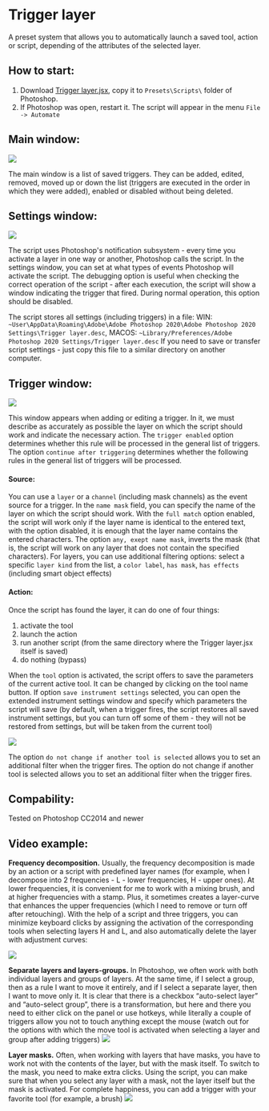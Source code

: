 # Trigger layer

A preset system that allows you to automatically launch a saved tool, action or script, depending of the attributes of the selected layer.

## How to start:

1. Download [Trigger layer.jsx](Trigger%20layer.jsx), copy it to `Presets\Scripts\` folder of Photoshop.
2. If Photoshop was open, restart it. The script will appear in the menu `File -> Automate`

## Main window:

![](assets/20220321_082945_2022-03-21_08-22-09.png)

The main window is a list of saved triggers. They can be added, edited, removed, moved up or down the list (triggers are executed in the order in which they were added), enabled or disabled without being deleted.

## Settings window:

![](assets/20220321_083542_2022-03-21_08-22-34.png)

The script uses Photoshop's notification subsystem - every time you activate a layer in one way or another, Photoshop calls the script. In the settings window, you can set at what types of events Photoshop will activate the script. The debugging option is useful when checking the correct operation of the script - after each execution, the script will show a window indicating the trigger that fired. During normal operation, this option should be disabled.

The script stores all settings (including triggers) in a file:
WIN: `~User\AppData\Roaming\Adobe\Adobe Photoshop 2020\Adobe Photoshop 2020 Settings\Trigger layer.desc`,
MACOS: `~Library/Preferences/Adobe Photoshop 2020 Settings/Trigger layer.desc`
If you need to save or transfer script settings - just copy this file to a similar directory on another computer.

## Trigger window:

![](assets/20220321_084041_2022-03-21_08-23-47.png)

This window appears when adding or editing a trigger. In it, we must describe as accurately as possible the layer on which the script should work and indicate the necessary action.
The `trigger enabled` option determines whether this rule will be processed in the general list of triggers. The option `continue after triggering` determines whether the following rules in the general list of triggers will be processed.

#### Source:

You can use a `layer` or a `channel` (including mask channels) as the event source for a trigger.
In the `name mask` field, you can specify the name of the layer on which the script should work. With the `full match` option enabled, the script will work only if the layer name is identical to the entered text, with the option disabled, it is enough that the layer name contains the entered characters. The option `any, exept name mask`, inverts the mask (that is, the script will work on any layer that does not contain the specified characters).
For layers, you can use additional filtering options: select a specific `layer kind` from the list, a `color label`, `has mask`, `has effects` (including smart object effects)

#### Action:

Once the script has found the layer, it can do one of four things:

1. activate the tool
2. launch the action
3. run another script (from the same directory where the Trigger layer.jsx itself is saved)
4. do nothing (bypass)

When the `tool` option is activated, the script offers to save the parameters of the current active tool. It can be changed by clicking on the tool name button.
If option `save instrument settings` selected, you can open the extended instrument settings window and specify which parameters the script will save (by default, when a trigger fires, the script restores all saved instrument settings, but you can turn off some of them - they will not be restored from settings, but will be taken from the current tool)

![](assets/20220321_091717_2022-03-21_08-24-32.png)

The option `do not change if another tool is selected` allows you to set an additional filter when the trigger fires. The option do not change if another tool is selected allows you to set an additional filter when the trigger fires.

## Compability:

Tested on Photoshop CC2014 and newer

## Video example:

**Frequency decomposition.** Usually, the frequency decomposition is made by an action or a script with predefined layer names (for example, when I decompose into 2 frequencies - L - lower frequencies, H - upper ones). At lower frequencies, it is convenient for me to work with a mixing brush, and at higher frequencies with a stamp. Plus, it sometimes creates a layer-curve that enhances the upper frequencies (which I need to remove or turn off after retouching). With the help of a script and three triggers, you can minimize keyboard clicks by assigning the activation of the corresponding tools when selecting layers H and L, and also automatically delete the layer with adjustment curves:

[![](https://img.youtube.com/vi/tZiyEpcpm4c/0.jpg)](https://www.youtube.com/watch?v=tZiyEpcpm4c)

**Separate layers and layers-groups.** In Photoshop, we often work with both individual layers and groups of layers. At the same time, if I select a group, then as a rule I want to move it entirely, and if I select a separate layer, then I want to move only it. It is clear that there is a checkbox “auto-select layer” and “auto-select group”, there is a transformation, but here and there you need to either click on the panel or use hotkeys, while literally a couple of triggers allow you not to touch anything except the mouse (watch out for the options with which the move tool is activated when selecting a layer and group after adding triggers)
[![](https://img.youtube.com/vi/yuYct1ioOfY/0.jpg)](https://www.youtube.com/watch?v=yuYct1ioOfY)

**Layer masks.** Often, when working with layers that have masks, you have to work not with the contents of the layer, but with the mask itself. To switch to the mask, you need to make extra clicks. Using the script, you can make sure that when you select any layer with a mask, not the layer itself but the mask is activated. For complete happiness, you can add a trigger with your favorite tool (for example, a brush)
[![](https://img.youtube.com/vi/8omukur07LE/0.jpg)](https://www.youtube.com/watch?v=8omukur07LE)


